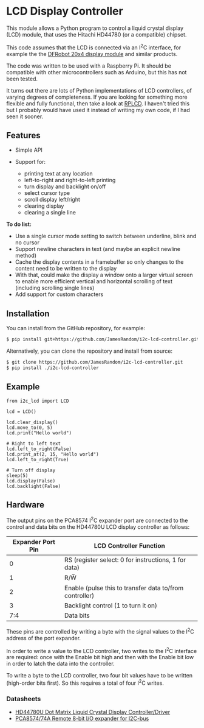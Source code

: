 # LCD Display Controller

This module allows a Python program to control a liquid crystal display (LCD)
module, that uses the Hitachi HD44780 (or a compatible) chipset.

This code assumes that the LCD is connected via an I<sup>2</sup>C interface, for example
the the [DFRobot 20x4 display module](https://www.dfrobot.com/product-590.html)
and similar products.

The code was written to be used with a Raspberry Pi. It should be compatible
with other microcontrollers such as Arduino, but this has not been tested.

It turns out there are lots of Python implementations of LCD controllers, of
varying degrees of completeness. If you are looking for something more flexible
and fully functional, then take a look at
[RPLCD](https://rplcd.readthedocs.io/). I haven't tried this but I probably
would have used it instead of writing my own code, if I had seen it sooner.


## Features

* Simple API

* Support for:

    * printing text at any location
    * left-to-right and right-to-left printing
    * turn display and backlight on/off
    * select cursor type
    * scroll display left/right
    * clearing display
    * clearing a single line

**To do list:**

*   Use a single cursor mode setting to switch between underline, blink and no
    cursor
*   Support newline characters in text (and maybe an explicit newline method)
*   Cache the display contents in a framebuffer so only changes to the content
    need to be written to the display
*   With that, could make the display a window onto a larger virtual screen to
    enable more efficient vertical and horizontal scrolling of text (including
    scrolling single lines)
*   Add support for custom characters

## Installation

You can install from the GitHub repository, for example:

```bash
$ pip install git+https://github.com/JamesRandom/i2c-lcd-controller.git
```

Alternatively, you can clone the repository and install from source:

```bash
$ git clone https://github.com/JamesRandom/i2c-lcd-controller.git
$ pip install ./i2c-lcd-controller
```


## Example

```{python}
from i2c_lcd import LCD

lcd = LCD()

lcd.clear_display()
lcd.move_to(0, 5)
lcd.print("Hello world")

# Right to left text
lcd.left_to_right(False)
lcd.print_at(2, 15, "Hello world")
lcd.left_to_right(True)

# Turn off display
sleep(5)
lcd.display(False)
lcd.backlight(False)
```

## Hardware

The output pins on the PCA8574 I<sup>2</sup>C expander port are connected to the
control and data bits on the HD44780U LCD display controller as follows:

| Expander Port Pin | LCD Controller Function                                 |
| ----------------- | ------------------------------------------------------- |
| 0                 | RS (register select: 0 for instructions, 1 for data)    |
| 1                 | R/W̅                                                     |
| 2                 | Enable (pulse this to transfer data to/from controller) |
| 3                 | Backlight control (1 to turn it on)                     |
| 7:4               | Data bits                                               |

These pins are controlled by writing a byte with the signal values to the I<sup>2</sup>C
address of the port expander.

In order to write a value to the LCD controller, two writes to the I<sup>2</sup>C interface
are required: once with the Enable bit high and then with the Enable bit low in
order to latch the data into the controller.

To write a byte to the LCD controller, two four bit values have to be written
(high-order bits first). So this requires a total of four I<sup>2</sup>C writes.


### Datasheets

* [HD44780U Dot Matrix Liquid Crystal Display Controller/Driver](https://cdn-shop.adafruit.com/datasheets/HD44780.pdf)
* [PCA8574/74A Remote 8-bit I/O expander for I2C-bus](https://www.nxp.com/docs/en/data-sheet/PCA8574_PCA8574A.pdf)
